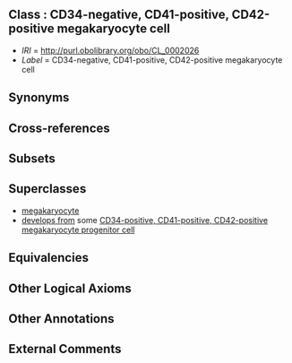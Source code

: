 
## Class : CD34-negative, CD41-positive, CD42-positive megakaryocyte cell

 * *IRI* = http://purl.obolibrary.org/obo/CL_0002026
 * *Label* = CD34-negative, CD41-positive, CD42-positive megakaryocyte cell

## Synonyms


## Cross-references


## Subsets


## Superclasses

 * [megakaryocyte](../../CL/56/CL_0000556.md)
 * [develops from](../../RO/02/RO_0002202.md) some [CD34-positive, CD41-positive, CD42-positive megakaryocyte progenitor cell](../../CL/23/CL_0002023.md)

## Equivalencies


## Other Logical Axioms


## Other Annotations


## External Comments

